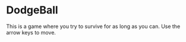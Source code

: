 # DodgeBall
This is a game where you try to survive for as long as you can. Use the arrow keys to move.
